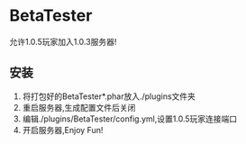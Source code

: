 BetaTester
===================

允许1.0.5玩家加入1.0.3服务器!

安装
-------------
1. 将打包好的BetaTester*.phar放入./plugins文件夹
2. 重启服务器,生成配置文件后关闭
3. 编辑./plugins/BetaTester/config.yml,设置1.0.5玩家连接端口
4. 开启服务器,Enjoy Fun!